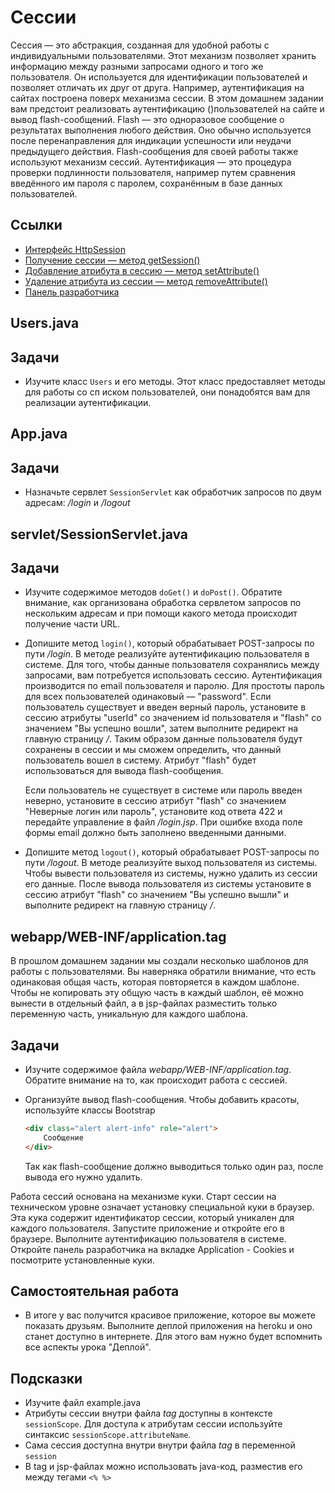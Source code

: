 # Сессии

Сессия — это абстракция, созданная для удобной работы с индивидуальными пользователями. Этот механизм позволяет хранить информацию между разными запросами одного и того же пользователя. Он используется для идентификации пользователей и позволяет отличать их друг от друга. Например, аутентификация на сайтах построена поверх механизма сессии. В этом домашнем задании вам предстоит реализовать аутентификацию ()пользователей на сайте и вывод flash-сообщений. Flash — это одноразовое сообщение о результатах выполнения любого действия. Оно обычно используется после перенаправления для индикации успешности или неудачи предыдущего действия. Flash-сообщения для своей работы также используют механизм сессий. Аутентификация — это процедура проверки подлинности пользователя, например путем сравнения введённого им пароля с паролем, сохранённым в базе данных пользователей.

## Ссылки

* [Интерфейс HttpSession](https://javaee.github.io/javaee-spec/javadocs/javax/servlet/http/HttpSession.html)
* [Получение сессии — метод getSession()](https://javaee.github.io/javaee-spec/javadocs/javax/servlet/http/HttpServletRequest.html#getSession--)
* [Добавление атрибута в сессию — метод setAttribute()](https://javaee.github.io/javaee-spec/javadocs/javax/servlet/http/HttpSession.html#setAttribute-java.lang.String-java.lang.Object-)
* [Удаление атрибута из сессии — метод removeAttribute()](https://javaee.github.io/javaee-spec/javadocs/javax/servlet/http/HttpSession.html#removeAttribute-java.lang.String-)
* [Панель разработчика](https://ru.hexlet.io/courses/html/lessons/devtools/theory_unit)

## Users.java

## Задачи

* Изучите класс `Users` и его методы. Этот класс предоставляет методы для работы со сп иском пользователей, они понадобятся вам для реализации аутентификации.

## App.java

## Задачи

* Назначьте сервлет `SessionServlet` как обработчик запросов по двум адресам: */login* и */logout*

## servlet/SessionServlet.java

## Задачи
 
* Изучите содержимое методов `doGet()` и `doPost()`. Обратите внимание, как организована обработка сервлетом запросов по нескольким адресам и при помощи какого метода происходит получение части URL.

* Допишите метод `login()`, который обрабатывает POST-запросы по пути */login*. В методе реализуйте аутентификацию пользователя в системе. Для того, чтобы данные пользователя сохранялись между запросами, вам потребуется использовать сессию. Аутентификация производится по email пользователя и паролю. Для простоты пароль для всех пользователей одинаковый — "password". Если пользователь существует и введен верный пароль, установите в сессию атрибуты "userId" со значением id пользователя и "flash" со значением "Вы успешно вошли", затем выполните редирект на главную страницу */*. Таким образом данные пользователя будут сохранены в сессии и мы сможем определить, что данный пользователь вошел в систему. Атрибут "flash" будет использоваться для вывода flash-сообщения.

  Если пользователь не существует в системе или пароль введен неверно, установите в сессию атрибут "flash" со значением "Неверные логин или пароль", установите код ответа 422 и передайте управление в файл */login.jsp*. При ошибке входа поле формы email должно быть заполнено введенными данными.

* Допишите метод `logout()`, который обрабатывает POST-запросы по пути */logout*. В методе реализуйте выход пользователя из системы. Чтобы вывести пользователя из системы, нужно удалить из сессии его данные. После вывода пользователя из системы установите в сессию  атрибут "flash" со значением "Вы успешно вышли" и выполните редирект на главную страницу */*.


## webapp/WEB-INF/application.tag

В прошлом домашнем задании мы создали несколько шаблонов для работы с пользователями. Вы наверняка обратили внимание, что есть одинаковая общая часть, которая повторяется в каждом шаблоне. Чтобы не копировать эту общую часть в каждый шаблон, её можно вынести в отдельный файл, а в jsp-файлах разместить только переменную часть, уникальную для каждого шаблона.

## Задачи

* Изучите содержимое файла *webapp/WEB-INF/application.tag*. Обратите внимание на то, как происходит работа с сессией.

* Организуйте вывод flash-сообщения. Чтобы добавить красоты, используйте классы Bootstrap

  ```html
  <div class="alert alert-info" role="alert">
      Сообщение
  </div>
  ```

  Так как flash-сообщение должно выводиться только один раз, после вывода его нужно удалить.

Работа сессий основана на механизме куки. Старт сессии на техническом уровне означает установку специальной куки в браузер. Эта кука содержит идентификатор сессии, который уникален для каждого пользователя. Запустите приложение и откройте его в браузере. Выполните аутентификацию пользователя в системе. Откройте панель разработчика на вкладке Application - Cookies и посмотрите установленные куки.

## Самостоятельная работа

* В итоге у вас получится красивое приложение, которое вы можете показать друзьям. Выполните деплой приложения на heroku и оно станет доступно в интернете. Для этого вам нужно будет вспомнить все аспекты урока "Деплой".

## Подсказки

* Изучите файл example.java
* Атрибуты сессии внутри файла *tag* доступны в контексте `sessionScope`. Для доступа к атрибутам сессии используйте синтаксис `sessionScope.attributeName`.
* Сама сессия доступна внутри внутри файла *tag* в переменной `session`
* В tag и jsp-файлах можно использовать java-код, разместив его между тегами `<% %>`
